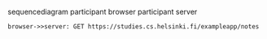 sequencediagram
	participant browser
	participant server
	
	browser->>server: GET https://studies.cs.helsinki.fi/exampleapp/notes
